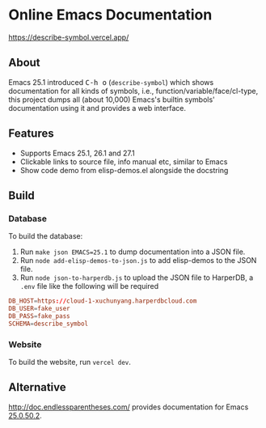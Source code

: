 # Online Emacs Documentation

https://describe-symbol.vercel.app/

## About

Emacs 25.1 introduced <kbd>C-h o</kbd> (`describe-symbol`) which shows documentation for all kinds
of symbols, i.e., function/variable/face/cl-type, this project dumps all (about 10,000) Emacs's
builtin symbols' documentation using it and provides a web interface.

## Features

- Supports Emacs 25.1, 26.1 and 27.1
- Clickable links to source file, info manual etc, similar to Emacs
- Show code demo from elisp-demos.el alongside the docstring

## Build

### Database

To build the database:

1. Run `make json EMACS=25.1` to dump documentation into a JSON file.
2. Run `node add-elisp-demos-to-json.js` to add elisp-demos to the JSON file.
3. Run `node json-to-harperdb.js` to upload the JSON file to HarperDB, a `.env` file like the
   following will be required

```conf
DB_HOST=https://cloud-1-xuchunyang.harperdbcloud.com
DB_USER=fake_user
DB_PASS=fake_pass
SCHEMA=describe_symbol
```

### Website

To build the website, run `vercel dev`.

## Alternative

http://doc.endlessparentheses.com/ provides documentation for Emacs [25.0.50.2](http://doc.endlessparentheses.com/Var/emacs-version.html).
